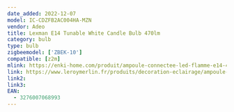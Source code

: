 ```yaml
---
date_added: 2022-12-07
model: IC-CDZFB2AC004HA-MZN
vendor: Adeo
title: Lexman E14 Tunable White Candle Bulb 470lm
category: bulb
type: bulb
zigbeemodel: ['ZBEK-10']
compatible: [z2m]
mlink: https://enki-home.com/produit/ampoule-connectee-led-flamme-e14-470-lm-40-w-variation-de-blancs-lexman/
link: https://www.leroymerlin.fr/produits/decoration-eclairage/ampoule-et-led/ampoule-led/ampoule-e14/ampoule-led-connectee-flamme-e14-470lm-40w-variation-de-blancs-lexman-84372281.html?clk=true
link2: 
link3: 
EAN: 
  - 3276007068993
---
```

